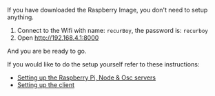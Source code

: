 If you have downloaded the Raspberry Image, you don't need to setup anything.

1. Connect to the Wifi with name: `recurBoy`, the password is: `recurboy`
2. Open http://192.168.4.1:8000

And you are be ready to go.

If you would like to do the setup yourself refer to these instructions:

- [Setting up the Raspberry Pi, Node & Osc servers](./Pi_Setup.md)
- [Setting up the client](./client/README.md)
